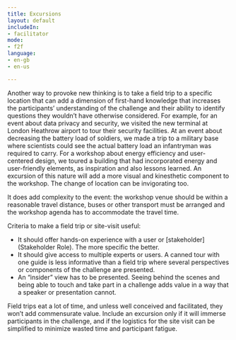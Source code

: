 ```yaml
---
title: Excursions
layout: default
includeIn: 
- facilitator
mode:
- f2f
language:
- en-gb
- en-us

---
```

Another way to provoke new thinking is to take a field trip to a specific location that can add a dimension of first-hand knowledge that increases the participants’ understanding of the challenge and their ability to identify questions they wouldn’t have otherwise considered. For example, for an event about data privacy and security, we visited the new terminal at London Heathrow airport to tour their security facilities. At an event about decreasing the battery load of soldiers, we made a trip to a military base where scientists could see the actual battery load an infantryman was required to carry. For a workshop about energy efficiency and user-centered design, we toured a building that had incorporated energy and user-friendly elements, as inspiration and also lessons learned. An excursion of this nature will add a more visual and kinesthetic component to the workshop. The change of location can be invigorating too. 

It does add complexity to the event: the workshop venue should be within a reasonable travel distance, buses or other transport must be arranged and the workshop agenda has to accommodate the travel time.

Criteria to make a field trip or site-visit useful:

* It should offer hands-on experience with a user or [stakeholder](Stakeholder Role). The more specific the better.
* It should give access to multiple experts or users. A canned tour with one guide is less informative than a field trip where several perspectives or components of the challenge are presented.
* An “insider” view has to be presented. Seeing behind the scenes and being able to touch and take part in a challenge adds value in a way that a speaker or presentation cannot. 

Field trips eat a lot of time, and unless well conceived and facilitated, they won’t add commensurate value. Include an excursion only if it will immerse participants in the challenge, and if the logistics for the site visit can be simplified to minimize wasted time and participant fatigue.
